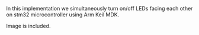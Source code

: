 In this implementation we simultaneously turn on/off LEDs facing each other on stm32 microcontroller using Arm Keil MDK.

Image is included.
